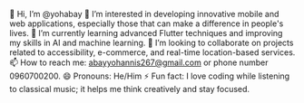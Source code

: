 👋 Hi, I’m @yohabay
👀 I’m interested in developing innovative mobile and web applications, especially those that can make a difference in people's lives.
🌱 I’m currently learning advanced Flutter techniques and improving my skills in AI and machine learning.
💞️ I’m looking to collaborate on projects related to accessibility, e-commerce, and real-time location-based services.
📫 How to reach me: abayyohannis267@gmail.com or phone number 0960700200.
😄 Pronouns: He/Him
⚡ Fun fact: I love coding while listening to classical music; it helps me think creatively and stay focused.

<!---
yohabay/yohabay is a ✨ special ✨ repository because its `README.md` (this file) appears on your GitHub profile.
You can click the Preview link to take a look at your changes.
--->
